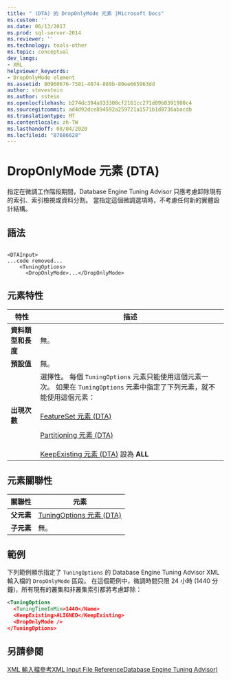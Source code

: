 ```yaml
---
title: " (DTA) 的 DropOnlyMode 元素 |Microsoft Docs"
ms.custom: ''
ms.date: 06/13/2017
ms.prod: sql-server-2014
ms.reviewer: ''
ms.technology: tools-other
ms.topic: conceptual
dev_langs:
- XML
helpviewer_keywords:
- DropOnlyMode element
ms.assetid: 80960676-7581-4074-889b-80ee665963dd
author: stevestein
ms.author: sstein
ms.openlocfilehash: b274dc394a933308cf2161cc271d09b8391900c4
ms.sourcegitcommit: ad4d92dce894592a259721a1571b1d8736abacdb
ms.translationtype: MT
ms.contentlocale: zh-TW
ms.lasthandoff: 08/04/2020
ms.locfileid: "87686628"
---
```

# <a name="droponlymode-element-dta"></a>DropOnlyMode 元素 (DTA)
  指定在微調工作階段期間，Database Engine Tuning Advisor 只應考慮卸除現有的索引、索引檢視或資料分割。 當指定這個微調選項時，不考慮任何新的實體設計結構。  
  
## <a name="syntax"></a>語法  
  
```  
  
<DTAInput>  
...code removed...  
    <TuningOptions>  
      <DropOnlyMode>...</DropOnlyMode>  
```  
  
## <a name="element-characteristics"></a>元素特性  
  
|特性|描述|  
|--------------------|-----------------|  
|**資料類型和長度**|無。|  
|**預設值**|無。|  
|**出現次數**|選擇性。 每個 `TuningOptions` 元素只能使用這個元素一次。 如果在 `TuningOptions` 元素中指定了下列元素，就不能使用這個元素：<br /><br /> [FeatureSet 元素 &#40;DTA&#41;](featureset-element-dta.md)<br /><br /> [Partitioning 元素 &#40;DTA&#41;](partitioning-element-dta.md)<br /><br /> [KeepExisting 元素 &#40;DTA&#41;](keepexisting-element-dta.md) 設為 **ALL**|  
  
## <a name="element-relationships"></a>元素關聯性  
  
|關聯性|元素|  
|------------------|--------------|  
|**父元素**|[TuningOptions 元素 &#40;DTA&#41;](tuningoptions-element-dta.md)|  
|**子元素**|無。|  
  
## <a name="example"></a>範例  
 下列範例顯示指定了 `TuningOptions` 的 Database Engine Tuning Advisor XML 輸入檔的 `DropOnlyMode` 區段。 在這個範例中，微調時間只限 24 小時 (1440 分鐘)，所有現有的叢集和非叢集索引都將考慮卸除：  
  
```xml  
<TuningOptions  
  <TuningTimeInMin>1440</Name>  
  <KeepExisting>ALIGNED</KeepExisting>  
  <DropOnlyMode />  
</TuningOptions>  
```  
  
## <a name="see-also"></a>另請參閱  
 [XML 輸入檔參考XML Input File ReferenceDatabase Engine Tuning Advisor&#41;](xml-input-file-reference-database-engine-tuning-advisor.md)  
  
  
